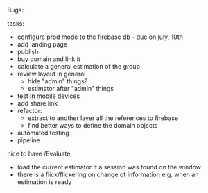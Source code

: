 Bugs:


tasks:

- configure prod mode to the firebase db - due on july, 10th
- add landing page
- publish
- buy domain and link it
- calculate a general estimation of the group
- review layout in general
  - hide "admin" things?
  - estimator after "admin" things
- test in mobile devices
- add share link
- refactor: 
  - extract to another layer all the references to firebase
  - find better ways to define the domain objects
- automated testing
- pipeline

nice to have /Evaluate:
- load the current estimator if a session was found on the window
- there is a flick/flickering on change of information e.g. when an estimation is ready
